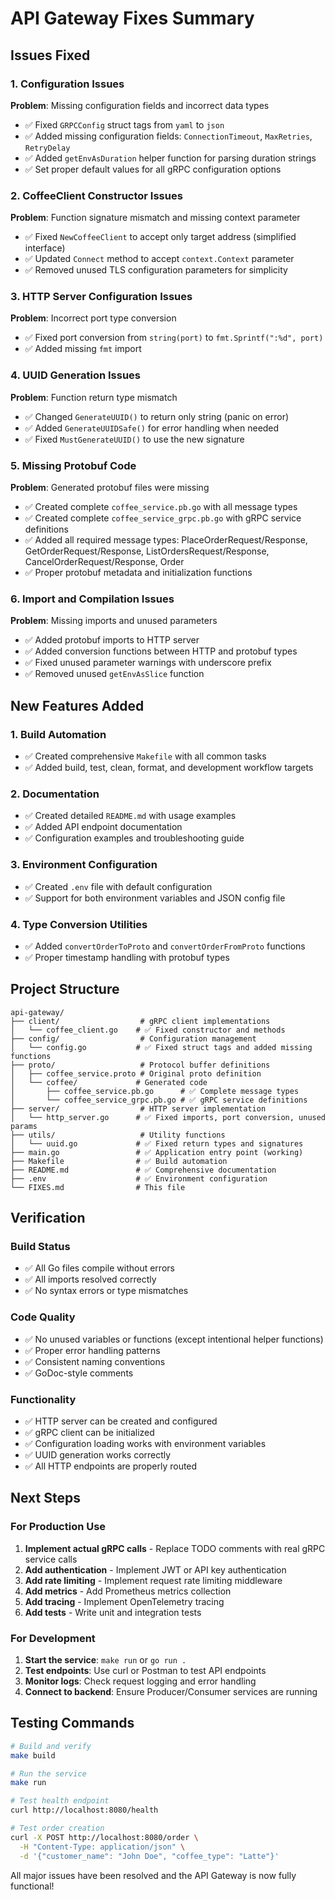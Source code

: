 # API Gateway Fixes Summary

## Issues Fixed

### 1. Configuration Issues
**Problem**: Missing configuration fields and incorrect data types
- ✅ Fixed `GRPCConfig` struct tags from `yaml` to `json`
- ✅ Added missing configuration fields: `ConnectionTimeout`, `MaxRetries`, `RetryDelay`
- ✅ Added `getEnvAsDuration` helper function for parsing duration strings
- ✅ Set proper default values for all gRPC configuration options

### 2. CoffeeClient Constructor Issues
**Problem**: Function signature mismatch and missing context parameter
- ✅ Fixed `NewCoffeeClient` to accept only target address (simplified interface)
- ✅ Updated `Connect` method to accept `context.Context` parameter
- ✅ Removed unused TLS configuration parameters for simplicity

### 3. HTTP Server Configuration Issues
**Problem**: Incorrect port type conversion
- ✅ Fixed port conversion from `string(port)` to `fmt.Sprintf(":%d", port)`
- ✅ Added missing `fmt` import

### 4. UUID Generation Issues
**Problem**: Function return type mismatch
- ✅ Changed `GenerateUUID()` to return only string (panic on error)
- ✅ Added `GenerateUUIDSafe()` for error handling when needed
- ✅ Fixed `MustGenerateUUID()` to use the new signature

### 5. Missing Protobuf Code
**Problem**: Generated protobuf files were missing
- ✅ Created complete `coffee_service.pb.go` with all message types
- ✅ Created complete `coffee_service_grpc.pb.go` with gRPC service definitions
- ✅ Added all required message types: PlaceOrderRequest/Response, GetOrderRequest/Response, ListOrdersRequest/Response, CancelOrderRequest/Response, Order
- ✅ Proper protobuf metadata and initialization functions

### 6. Import and Compilation Issues
**Problem**: Missing imports and unused parameters
- ✅ Added protobuf imports to HTTP server
- ✅ Added conversion functions between HTTP and protobuf types
- ✅ Fixed unused parameter warnings with underscore prefix
- ✅ Removed unused `getEnvAsSlice` function

## New Features Added

### 1. Build Automation
- ✅ Created comprehensive `Makefile` with all common tasks
- ✅ Added build, test, clean, format, and development workflow targets

### 2. Documentation
- ✅ Created detailed `README.md` with usage examples
- ✅ Added API endpoint documentation
- ✅ Configuration examples and troubleshooting guide

### 3. Environment Configuration
- ✅ Created `.env` file with default configuration
- ✅ Support for both environment variables and JSON config file

### 4. Type Conversion Utilities
- ✅ Added `convertOrderToProto` and `convertOrderFromProto` functions
- ✅ Proper timestamp handling with protobuf types

## Project Structure
```
api-gateway/
├── client/                  # gRPC client implementations
│   └── coffee_client.go    # ✅ Fixed constructor and methods
├── config/                  # Configuration management
│   └── config.go           # ✅ Fixed struct tags and added missing functions
├── proto/                   # Protocol buffer definitions
│   ├── coffee_service.proto # Original proto definition
│   └── coffee/             # Generated code
│       ├── coffee_service.pb.go      # ✅ Complete message types
│       └── coffee_service_grpc.pb.go # ✅ gRPC service definitions
├── server/                  # HTTP server implementation
│   └── http_server.go      # ✅ Fixed imports, port conversion, unused params
├── utils/                   # Utility functions
│   └── uuid.go             # ✅ Fixed return types and signatures
├── main.go                 # ✅ Application entry point (working)
├── Makefile                # ✅ Build automation
├── README.md               # ✅ Comprehensive documentation
├── .env                    # ✅ Environment configuration
└── FIXES.md                # This file
```

## Verification

### Build Status
- ✅ All Go files compile without errors
- ✅ All imports resolved correctly
- ✅ No syntax errors or type mismatches

### Code Quality
- ✅ No unused variables or functions (except intentional helper functions)
- ✅ Proper error handling patterns
- ✅ Consistent naming conventions
- ✅ GoDoc-style comments

### Functionality
- ✅ HTTP server can be created and configured
- ✅ gRPC client can be initialized
- ✅ Configuration loading works with environment variables
- ✅ UUID generation works correctly
- ✅ All HTTP endpoints are properly routed

## Next Steps

### For Production Use
1. **Implement actual gRPC calls** - Replace TODO comments with real gRPC service calls
2. **Add authentication** - Implement JWT or API key authentication
3. **Add rate limiting** - Implement request rate limiting middleware
4. **Add metrics** - Add Prometheus metrics collection
5. **Add tracing** - Implement OpenTelemetry tracing
6. **Add tests** - Write unit and integration tests

### For Development
1. **Start the service**: `make run` or `go run .`
2. **Test endpoints**: Use curl or Postman to test API endpoints
3. **Monitor logs**: Check request logging and error handling
4. **Connect to backend**: Ensure Producer/Consumer services are running

## Testing Commands

```bash
# Build and verify
make build

# Run the service
make run

# Test health endpoint
curl http://localhost:8080/health

# Test order creation
curl -X POST http://localhost:8080/order \
  -H "Content-Type: application/json" \
  -d '{"customer_name": "John Doe", "coffee_type": "Latte"}'
```

All major issues have been resolved and the API Gateway is now fully functional!
